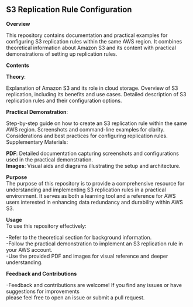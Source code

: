 ## S3 Replication Rule Configuration ##
**Overview**

This repository contains documentation and practical examples for configuring S3 replication rules within the same AWS region. It combines theoretical information about Amazon S3 and its content with practical demonstrations of setting up replication rules.

**Contents**

**Theory**:

Explanation of Amazon S3 and its role in cloud storage.
Overview of S3 replication, including its benefits and use cases.
Detailed description of S3 replication rules and their configuration options.

**Practical Demonstration**:

Step-by-step guide on how to create an S3 replication rule within the same AWS region.
Screenshots and command-line examples for clarity.
Considerations and best practices for configuring replication rules.
Supplementary Materials:

**PDF**: Detailed documentation capturing screenshots and configurations used in the practical demonstration.<br>
**Images**: Visual aids and diagrams illustrating the setup and architecture.
<br>

**Purpose** <br>
The purpose of this repository is to provide a comprehensive resource for understanding and implementing S3 replication rules in a practical environment. It serves as both a learning tool and a reference for AWS users interested in enhancing data redundancy and durability within AWS S3.

**Usage**<br>
To use this repository effectively:

 -Refer to the theoretical section for background information.<br>
-Follow the practical demonstration to implement an S3 replication rule in your AWS account.<br>
-Use the provided PDF and images for visual reference and deeper understanding.<br>

**Feedback and Contributions**

-Feedback and contributions are welcome! If you find any issues or have suggestions for improvements<br> please feel free to open an issue or submit a pull request.